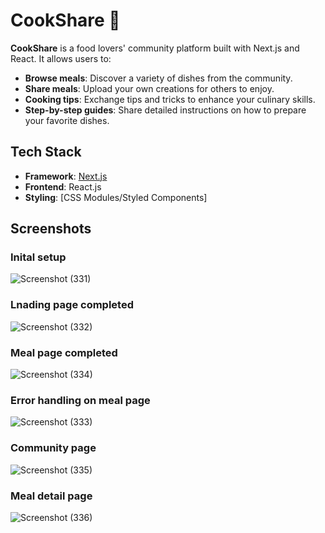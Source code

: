 # CookShare 🍲

**CookShare** is a food lovers' community platform built with Next.js and React. It allows users to:

- **Browse meals**: Discover a variety of dishes from the community.
- **Share meals**: Upload your own creations for others to enjoy.
- **Cooking tips**: Exchange tips and tricks to enhance your culinary skills.
- **Step-by-step guides**: Share detailed instructions on how to prepare your favorite dishes.

## Tech Stack
- **Framework**: [Next.js](https://nextjs.org/)
- **Frontend**: React.js
- **Styling**: [CSS Modules/Styled Components] 


## Screenshots

### Inital setup

![Screenshot (331)](https://github.com/user-attachments/assets/be5b2912-8ebb-4282-a64f-9ed1005358d7)


### Lnading page completed
![Screenshot (332)](https://github.com/user-attachments/assets/85258fba-a9e5-4413-a48f-32cef4ff9528)



### Meal page completed

![Screenshot (334)](https://github.com/user-attachments/assets/66b43cce-bd67-40db-8657-863fa4db232d)



### Error handling on meal page

![Screenshot (333)](https://github.com/user-attachments/assets/9be6dc3e-ef44-4575-941d-f21b77608235)



### Community page

![Screenshot (335)](https://github.com/user-attachments/assets/6b6213ac-8fcb-4f45-b3fe-1a815aa82440)



### Meal detail page

![Screenshot (336)](https://github.com/user-attachments/assets/c6b267b5-b8ce-4a66-90b1-4c1847532fed)
